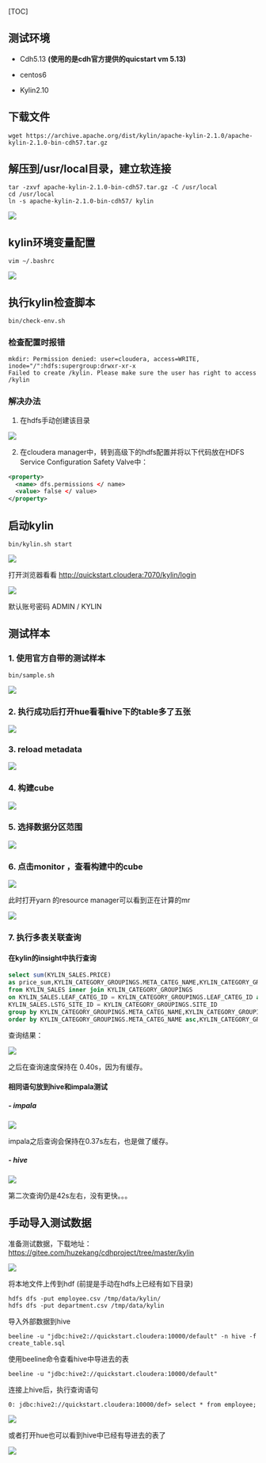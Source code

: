 [TOC]

## 测试环境

- Cdh5.13 **(使用的是cdh官方提供的quicstart vm 5.13)**

- centos6

- Kylin2.10



## 下载文件

```
wget https://archive.apache.org/dist/kylin/apache-kylin-2.1.0/apache-kylin-2.1.0-bin-cdh57.tar.gz
```

## 解压到/usr/local目录，建立软连接

```
tar -zxvf apache-kylin-2.1.0-bin-cdh57.tar.gz -C /usr/local
cd /usr/local
ln -s apache-kylin-2.1.0-bin-cdh57/ kylin
```

![](https://raw.githubusercontent.com/peter1040080742/picbed/master/20190419235301.png)



## kylin环境变量配置

```
vim ~/.bashrc
```

![](https://raw.githubusercontent.com/peter1040080742/picbed/master/20190419235441.png)



## 执行kylin检查脚本

```
bin/check-env.sh 
```

### 检查配置时报错

```
mkdir: Permission denied: user=cloudera, access=WRITE, inode="/":hdfs:supergroup:drwxr-xr-x
Failed to create /kylin. Please make sure the user has right to access /kylin

```



### 解决办法

1. 在hdfs手动创建该目录

![](https://raw.githubusercontent.com/peter1040080742/picbed/master/20190419234133.png)

2. 在cloudera manager中，转到高级下的hdfs配置并将以下代码放在HDFS Service Configuration Safety Valve中：

```xml
<property> 
  <name> dfs.permissions </ name> 
  <value> false </ value> 
</property>
```



## 启动kylin

```
bin/kylin.sh start
```

![](https://raw.githubusercontent.com/peter1040080742/picbed/master/20190419234456.png)



打开浏览器看看 http://quickstart.cloudera:7070/kylin/login

![](https://raw.githubusercontent.com/peter1040080742/picbed/master/20190419234530.png)

默认账号密码 ADMIN / KYLIN



## 测试样本

### 1. 使用官方自带的测试样本

```
bin/sample.sh 
```

![](https://raw.githubusercontent.com/peter1040080742/picbed/master/20190420000355.png)



### 2. 执行成功后打开hue看看hive下的table多了五张

![](https://raw.githubusercontent.com/peter1040080742/picbed/master/20190420000443.png)

### 3. reload metadata

![](https://raw.githubusercontent.com/peter1040080742/picbed/master/20190420001014.png)

### 4. 构建cube

![](https://raw.githubusercontent.com/peter1040080742/picbed/master/20190420001212.png)

### 5. 选择数据分区范围

![](https://raw.githubusercontent.com/peter1040080742/picbed/master/20190420001400.png)



### 6. 点击monitor ，查看构建中的cube

![](https://raw.githubusercontent.com/peter1040080742/picbed/master/20190420001316.png)



此时打开yarn 的resource manager可以看到正在计算的mr

![](https://raw.githubusercontent.com/peter1040080742/picbed/master/20190420001905.png)



### 7. 执行多表关联查询

#### 在kylin的insight中执行查询

```sql
select sum(KYLIN_SALES.PRICE) 
as price_sum,KYLIN_CATEGORY_GROUPINGS.META_CATEG_NAME,KYLIN_CATEGORY_GROUPINGS.CATEG_LVL2_NAME 
from KYLIN_SALES inner join KYLIN_CATEGORY_GROUPINGS
on KYLIN_SALES.LEAF_CATEG_ID = KYLIN_CATEGORY_GROUPINGS.LEAF_CATEG_ID and 
KYLIN_SALES.LSTG_SITE_ID = KYLIN_CATEGORY_GROUPINGS.SITE_ID
group by KYLIN_CATEGORY_GROUPINGS.META_CATEG_NAME,KYLIN_CATEGORY_GROUPINGS.CATEG_LVL2_NAME
order by KYLIN_CATEGORY_GROUPINGS.META_CATEG_NAME asc,KYLIN_CATEGORY_GROUPINGS.CATEG_LVL2_NAME desc
```



查询结果：

![](https://raw.githubusercontent.com/peter1040080742/picbed/master/20190420003452.png)



之后在查询速度保持在 0.40s，因为有缓存。



#### 相同语句放到hive和impala测试

##### - impala

![](https://raw.githubusercontent.com/peter1040080742/picbed/master/20190420003650.png)

impala之后查询会保持在0.37s左右，也是做了缓存。



##### - hive

![](https://raw.githubusercontent.com/peter1040080742/picbed/master/20190420004221.png)



第二次查询仍是42s左右，没有更快。。。



## 手动导入测试数据

准备测试数据，下载地址：<https://gitee.com/huzekang/cdhproject/tree/master/kylin>

![](https://raw.githubusercontent.com/peter1040080742/picbed/master/20190425171200.png)



将本地文件上传到hdf (前提是手动在hdfs上已经有如下目录)

```
hdfs dfs -put employee.csv /tmp/data/kylin/
hdfs dfs -put department.csv /tmp/data/kylin
```



导入外部数据到hive

```
beeline -u "jdbc:hive2://quickstart.cloudera:10000/default" -n hive -f create_table.sql
```



使用beeline命令查看hive中导进去的表

```
beeline -u "jdbc:hive2://quickstart.cloudera:10000/default" 
```

连接上hive后，执行查询语句

```
0: jdbc:hive2://quickstart.cloudera:10000/def> select * from employee;
```

![](https://raw.githubusercontent.com/peter1040080742/picbed/master/20190425171924.png)



或者打开hue也可以看到hive中已经有导进去的表了

![](https://raw.githubusercontent.com/peter1040080742/picbed/master/20190425171457.png)